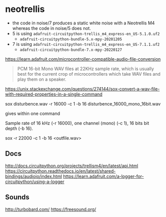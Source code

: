 # neotrellis

* the code in noise/7 produces a static white noise with a Neotrellis M4 whereas the code in noise/5 does not.
* 5 is using `adafruit-circuitpython-trellis_m4_express-en_US-5.1.0.uf2`
    * `adafruit-circuitpython-bundle-5.x-mpy-20201205`
* 7 is using `adafruit-circuitpython-trellis_m4_express-en_US-7.1.1.uf2`
    * `adafruit-circuitpython-bundle-7.x-mpy-20220127`


https://learn.adafruit.com/microcontroller-compatible-audio-file-conversion

>PCM 16-bit Mono WAV files at 22KHz sample rate, which is usually best for the current crop of microcontrollers which take WAV files and play them on a speaker.

https://unix.stackexchange.com/questions/274144/sox-convert-a-wav-file-with-required-properties-in-a-single-command

sox disturbence.wav -r 16000 -c 1 -b 16 disturbence_16000_mono_16bit.wav

gives within one command

Sample rate of 16 kHz (-r 16000),
one channel (mono) (-c 1),
16 bits bit depth (-b 16).

sox <infile> -r 22000 -c 1 -b 16 <outfile.wav>


## Docs
http://docs.circuitpython.org/projects/trellism4/en/latest/api.html
https://circuitpython.readthedocs.io/en/latest/shared-bindings/audioio/index.html
https://learn.adafruit.com/a-logger-for-circuitpython/using-a-logger

## Sounds

http://turbobard.com/
https://freesound.org/
